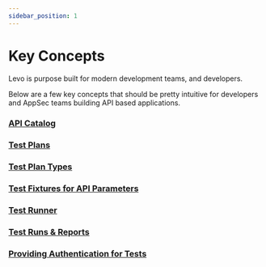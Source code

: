 ```yaml
---
sidebar_position: 1
---
```


# Key Concepts
Levo is purpose built for modern development teams, and developers.

Below are a few key concepts that should be pretty intuitive for developers and AppSec teams building API based applications.

### [API Catalog](./api-catalog.md)

### [Test Plans](./test-plans.md)

### [Test Plan Types](./test-plan-types.md)

### [Test Fixtures for API Parameters](./fixtures/test-fixtures.md)

### [Test Runner](./test-runner.md)

### [Test Runs & Reports](./test-run-reports.md)

### [Providing Authentication for Tests](./authentication/authn-authz.md)
